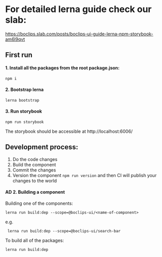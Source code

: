 # For detailed lerna guide check our slab:

https://boclips.slab.com/posts/boclips-ui-guide-lerna-npm-storybook-am6l9qvt

## First run
#### 1. Install all the packages from the root package.json:
```
npm i
```


#### 2. Bootstrap lerna

```
lerna bootstrap
```

#### 3. Run storybook

```
npm run storybook
```

The storybook should be accessible at http://localhost:6006/ 

## Development process:

1. Do the code changes
1. Build the component
1. Commit the changes
1. Version the component `npm run version` and then CI will publish your changes to the world

#### AD 2. Building a component

Building one of the components:

```
lerna run build:dep --scope=@boclips-ui/<name-of-component>
```
e.g.
```
 lerna run build:dep --scope=@boclips-ui/search-bar
```

To build all of the packages:

```
lerna run build:dep
```